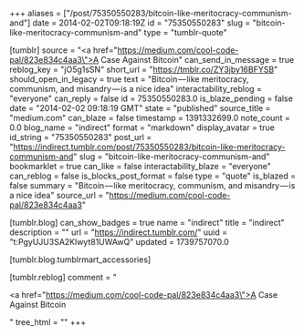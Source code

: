 +++
aliases = ["/post/75350550283/bitcoin-like-meritocracy-communism-and"]
date = 2014-02-02T09:18:19Z
id = "75350550283"
slug = "bitcoin-like-meritocracy-communism-and"
type = "tumblr-quote"

[tumblr]
source = "<a href=\"https://medium.com/cool-code-pal/823e834c4aa3\">A Case Against Bitcoin</a>"
can_send_in_message = true
reblog_key = "jO5g1sSN"
short_url = "https://tmblr.co/ZY3jby16BFYSB"
should_open_in_legacy = true
text = "Bitcoin — like meritocracy, communism, and misandry — is a nice idea"
interactability_reblog = "everyone"
can_reply = false
id = 75350550283.0
is_blaze_pending = false
date = "2014-02-02 09:18:19 GMT"
state = "published"
source_title = "medium.com"
can_blaze = false
timestamp = 1391332699.0
note_count = 0.0
blog_name = "indirect"
format = "markdown"
display_avatar = true
id_string = "75350550283"
post_url = "https://indirect.tumblr.com/post/75350550283/bitcoin-like-meritocracy-communism-and"
slug = "bitcoin-like-meritocracy-communism-and"
bookmarklet = true
can_like = false
interactability_blaze = "everyone"
can_reblog = false
is_blocks_post_format = false
type = "quote"
is_blazed = false
summary = "Bitcoin — like meritocracy, communism, and misandry — is a nice idea"
source_url = "https://medium.com/cool-code-pal/823e834c4aa3"

[tumblr.blog]
can_show_badges = true
name = "indirect"
title = "indirect"
description = ""
url = "https://indirect.tumblr.com/"
uuid = "t:PgyUJU3SA2Klwyt81UWAwQ"
updated = 1739757070.0

[tumblr.blog.tumblrmart_accessories]

[tumblr.reblog]
comment = "<p><a href=\"https://medium.com/cool-code-pal/823e834c4aa3\">A Case Against Bitcoin</a></p>"
tree_html = ""
+++
